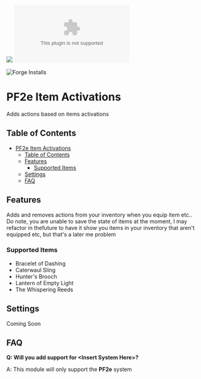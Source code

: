 ![](https://img.shields.io/badge/Foundry-v11-informational)
![Latest Release Download Count](https://img.shields.io/github/downloads/ChasarooniZ/pf2e-item-activations/latest/module.zip)

<!--- Forge Bazaar Install % Badge -->
<!--- replace <your-module-name> with the `name` in your manifest -->
![Forge Installs](https://img.shields.io/badge/dynamic/json?label=Forge%20Installs&query=package.installs&suffix=%25&url=https%3A%2F%2Fforge-vtt.com%2Fapi%2Fbazaar%2Fpackage%2Fpf2e-item-activations&colorB=4aa94a)


# PF2e Item Activations
Adds actions based on items activations
## Table of Contents
- [PF2e Item Activations](#pf2e-item-activations)
  - [Table of Contents](#table-of-contents)
  - [Features](#features)
    - [Supported Items](#supported-items)
  - [Settings](#settings)
  - [FAQ](#faq)
## Features
Adds and removes actions from your inventory when you equip item etc.. Do note, you are unable to save the state of items at the moment, I may refactor in thefuture to have it show you items in your inventory that aren't equipped etc, but that's a later me problem
### Supported Items
- Bracelet of Dashing
- Caterwaul Sling
- Hunter's Brooch
- Lantern of Empty Light
- The Whispering Reeds
## Settings
Coming Soon
## FAQ
**Q: Will you add support for \<Insert System Here\>?**

A: This module will only support the **PF2e** system
